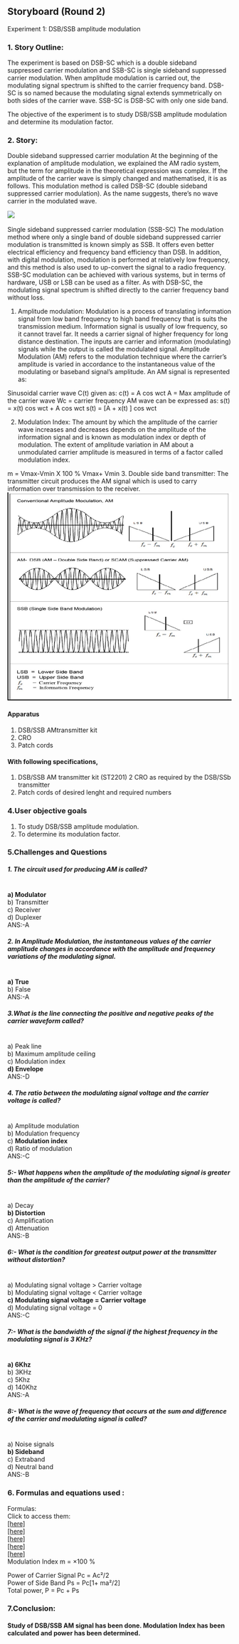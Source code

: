## Storyboard (Round 2)

Experiment 1: DSB/SSB amplitude modulation

### 1. Story Outline:

The experiment is based on DSB-SC which is a double sideband suppressed carrier modulation and SSB-SC is single sideband suppressed carrier modulation.
When amplitude modulation is carried out, the modulating signal spectrum is shifted to the carrier frequency band. DSB-SC is so named because the modulating signal extends symmetrically on both sides of the carrier wave. SSB-SC is DSB-SC with only one side band.

The objective of the experiment is to study DSB/SSB amplitude modulation and determine its modulation factor.
### 2. Story:

Double sideband suppressed carrier modulation
At the beginning of the explanation of amplitude modulation, we explained the AM radio system, but the term for amplitude in the theoretical expression was complex. If the amplitude of the carrier wave is simply changed and mathematised, it is as follows. This modulation method is called DSB-SC (double sideband suppressed carrier modulation). As the name suggests, there’s no wave carrier in the modulated wave.

<img src="storyboard/ssb.jpeg"/>
<br>


Single sideband suppressed carrier modulation (SSB-SC)
The modulation method where only a single band of double sideband suppressed carrier modulation is transmitted is known simply as SSB. It offers even better electrical efficiency and frequency band efficiency than DSB. In addition, with digital modulation, modulation is performed at relatively low frequency, and this method is also used to up-convert the signal to a radio frequency. SSB-SC modulation can be achieved with various systems, but in terms of hardware, USB or LSB can be used as a filter. As with DSB-SC, the modulating signal spectrum is shifted directly to the carrier frequency band without loss.
 
 1.	Amplitude modulation: Modulation is a process of translating information signal from low band frequency to high band frequency that is suits the transmission medium. Information signal is usually of low frequency, so it cannot travel far. It needs a carrier signal of higher frequency for long distance destination. The inputs are carrier and information (modulating) signals while the output is called the modulated signal. Amplitude Modulation (AM) refers to the modulation technique where the carrier’s amplitude is varied in accordance to the instantaneous value of the modulating or baseband signal’s amplitude. An AM signal is represented as:

Sinusoidal carrier wave C(t) given as:
   c(t) = A cos wct	A = Max amplitude of the carrier wave
   Wc = carrier frequency
AM wave can be expressed as:
   s(t) = x(t) cos wct + A cos wct s(t) = [A + x(t) ] cos wct

2.	Modulation Index: The amount by which the amplitude of the carrier wave increases and decreases depends on the amplitude of the information signal and is known as modulation index or depth of modulation. The extent of amplitude variation in AM about a unmodulated carrier amplitude is measured in terms of a factor called modulation index.

  m = Vmax-Vmin	X 100 % Vmax+ Vmin
3.	Double side band transmitter: The transmitter circuit produces the AM signal which is used to carry information over transmission to the receiver.
<br>
<img src="storyboard/dsb-ssb.jpg"/>




#### Apparatus
1.	DSB/SSB	AMtransmitter kit
2.	CRO
3.	Patch cords 

#### With following specifications,

1.	DSB/SSB	AM transmitter kit	(ST2201)
2  CRO as required by the DSB/SSb transmitter
3.	Patch cords of desired lenght and required numbers

### 4.User objective goals
1. To study DSB/SSB amplitude modulation.
2. To determine its modulation factor.


### 5.Challenges and Questions
##### 1.	The circuit used for producing AM is called?
<br> <b> a) Modulator </b> 
<br> b) Transmitter 
<br> c) Receiver 
<br> d) Duplexer
<br> ANS:-A

##### 2.	In Amplitude Modulation, the instantaneous values of the carrier amplitude changes in accordance with the amplitude and frequency variations of the modulating signal.
<br> <b> a)	True  </b>
<br> b) False
<br> ANS:-A

##### 3.What is the line connecting the positive and negative peaks of the carrier waveform called?
<br> a) Peak line
<br> b)	Maximum amplitude ceiling 
<br> c) Modulation index
<br> <b>  d) Envelope  </b>
<br> ANS:-D

##### 4. The ratio between the modulating signal voltage and the carrier voltage is called?
<br> a) Amplitude modulation
<br> b) Modulation frequency 
<br> c)  <b> Modulation index  </b>
<br> d) Ratio of modulation
<br> ANS:-C

##### 5:- What happens when the amplitude of the modulating signal is greater than the amplitude of the carrier?
<br> a)  Decay
<br>  <b> b) Distortion  </b>
<br> c) Amplification
<br> d) Attenuation 
<br> ANS:-B

##### 6:- What is the condition for greatest output power at the transmitter without distortion? 
<br> a) Modulating signal voltage > Carrier voltage
<br> b) Modulating signal voltage < Carrier voltage 
<br>  <b> c) Modulating signal voltage = Carrier voltage  </b> 
<br> d) Modulating signal voltage = 0
<br> ANS:-C
 
##### 7:- What is the bandwidth of the signal if the highest frequency in the modulating signal is 3 KHz? 
<br>  <b> a) 6Khz </b>
<br> b) 3KHz
<br> c)  5Khz
<br> d) 140Khz
<br> ANS:-A

##### 8:- What is the wave of frequency that occurs at the sum and difference of the carrier and modulating signal is called?
<br> a) Noise signals
<br> <b> b) Sideband </b>
<br> c)  Extraband 
<br> d) Neutral band 
<br> ANS:-B



### 6. Formulas and equations used :

Formulas:<br> Click to access them:<br>
<a href="storyboard/eq.gif">[here]</a><br>
<a href="storyboard/eq1.gif">[here]</a><br>
<a href="storyboard/eq2.gif">[here]</a><br>
<a href="storyboard/eq3.gif">[here]</a><br>
<a href="storyboard/eq4.gif">[here]</a> <br>
Modulation Index m =  ×100 %
 

Power of Carrier Signal Pc = Ac²/2 <br>
Power of Side Band Ps = Pc[1+ ma²/2] <br>
Total power, P = Pc + Ps

### 7.Conclusion:
####  Study of DSB/SSB AM signal has been done. Modulation Index has been calculated and power has been determined.






